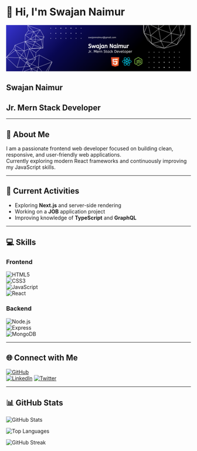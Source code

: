# 👋 Hi, I'm Swajan Naimur

<img src="https://github.com/swajannaimur/swajannaimur/blob/main/Abstract%20Technology%20Profile%20LinkedIn%20Banner.png" alt="Mokkapps GitHub README header image">

<h2>Swajan Naimur</h2>
<h2>Jr. Mern Stack Developer</h2>


---

## 📝 About Me
I am a passionate frontend web developer focused on building clean, responsive, and user-friendly web applications.  
Currently exploring modern React frameworks and continuously improving my JavaScript skills.

---

## 🔭 Current Activities
- Exploring **Next.js** and server-side rendering  
- Working on a **JOB** application project  
- Improving knowledge of **TypeScript** and **GraphQL**

---

## 💻 Skills

### Frontend  
![HTML5](https://img.shields.io/badge/HTML5-E34F26?style=flat-square&logo=html5&logoColor=white)  
![CSS3](https://img.shields.io/badge/CSS3-1572B6?style=flat-square&logo=css3&logoColor=white)  
![JavaScript](https://img.shields.io/badge/JavaScript-F7DF1E?style=flat-square&logo=javascript&logoColor=black)  
![React](https://img.shields.io/badge/React-20232A?style=flat-square&logo=react&logoColor=61DAFB)  

### Backend  
![Node.js](https://img.shields.io/badge/Node.js-339933?style=flat-square&logo=node.js&logoColor=white)  
![Express](https://img.shields.io/badge/Express.js-000000?style=flat-square&logo=express&logoColor=white)  
![MongoDB](https://img.shields.io/badge/MongoDB-47A248?style=flat-square&logo=mongodb&logoColor=white)  

---

## 🌐 Connect with Me  
[![GitHub](https://img.shields.io/badge/GitHub-181717?style=flat-square&logo=github&logoColor=white)](https://github.com/swajannaimur)  
[![LinkedIn](https://img.shields.io/badge/LinkedIn-0077B5?style=flat-square&logo=linkedin&logoColor=white)]([https://linkedin.com/in/swajannaimur](https://www.linkedin.com/in/swajan-naimur/))  
[![Twitter](https://img.shields.io/badge/Twitter-1DA1F2?style=flat-square&logo=twitter&logoColor=white)]([https://twitter.com/swajannaimur](https://x.com/swajannaimur))  

---

## 📊 GitHub Stats

![GitHub Stats](https://github-readme-stats.vercel.app/api?username=swajannaimur&show_icons=true&theme=radical)

![Top Languages](https://github-readme-stats.vercel.app/api/top-langs/?username=swajannaimur&layout=compact&theme=radical)

![GitHub Streak](https://github-readme-streak-stats.demolab.com?user=swajannaimur&theme=radical)
